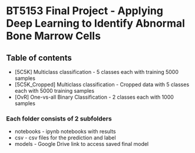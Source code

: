 # BT5153 Final Project - Applying Deep Learning to Identify Abnormal Bone Marrow Cells

## Table of contents
* [5C5K] Multiclass classification - 5 classes each with training 5000 samples
* [5C5K_Cropped] Multiclass classification - Cropped data with 5 classes each with 5000 training samples
* [OvR] One-vs-all Binary Classification - 2 classes each with 1000 samples
	
### Each folder consists of 2 subfolders
* notebooks - ipynb notebooks with results
* csv - csv files for the prediction and label
* models - Google Drive link to access saved final model
